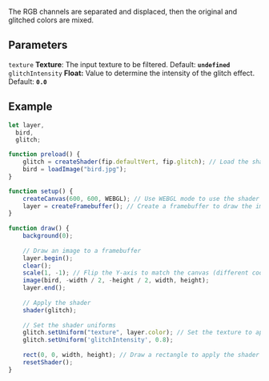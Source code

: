 The RGB channels are separated and displaced, then the original and glitched colors are mixed.

## Parameters
`texture` **Texture**: The input texture to be filtered. Default: **`undefined`**
<br>
`glitchIntensity` **Float:**  Value to determine the intensity of the glitch effect. Default: **`0.0`**

## Example
```javascript hl_lines="29 30"
let layer,
  bird,
  glitch;

function preload() {
    glitch = createShader(fip.defaultVert, fip.glitch); // Load the shader
    bird = loadImage("bird.jpg");
}

function setup() {
    createCanvas(600, 600, WEBGL); // Use WEBGL mode to use the shader
    layer = createFramebuffer(); // Create a framebuffer to draw the image onto
}
  
function draw() {
    background(0);
    
    // Draw an image to a framebuffer 
    layer.begin();
    clear();
    scale(1, -1); // Flip the Y-axis to match the canvas (different coordinate system in framebuffer)
    image(bird, -width / 2, -height / 2, width, height);
    layer.end();
    
    // Apply the shader
    shader(glitch);
    
    // Set the shader uniforms
    glitch.setUniform("texture", layer.color); // Set the texture to apply the shader to
    glitch.setUniform('glitchIntensity', 0.8);
    
    rect(0, 0, width, height); // Draw a rectangle to apply the shader to
    resetShader(); 
}
```